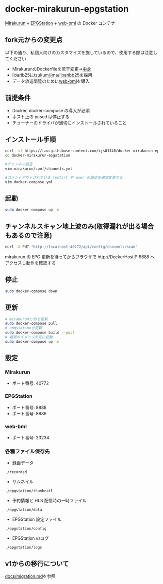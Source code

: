 # docker-mirakurun-epgstation

[Mirakurun](https://github.com/Chinachu/Mirakurun) + [EPGStation](https://github.com/l3tnun/EPGStation) + [web-bml](https://github.com/otya128/web-bml) の Docker コンテナ

## fork元からの変更点
以下の通り、私個人向けのカスタマイズを施しているので、使用する際は注意してください
- MirakurunのDockerfileを若干変更→[中身](https://github.com/ijs01140/Mirakurun/blob/master/docker/Dockerfile)
- libarib25に[tsukumijima/libaribb25](https://github.com/tsukumijima/libaribb25)を採用
- データ放送閲覧のために[web-bml](https://github.com/otya128/web-bml)を導入

## 前提条件

- Docker, docker-compose の導入が必須
- ホスト上の pcscd は停止する
- チューナーのドライバが適切にインストールされていること

## インストール手順

```sh
curl -sf https://raw.githubusercontent.com/ijs01140/docker-mirakurun-epgstation/v2/setup.sh | sh -s
cd docker-mirakurun-epgstation

#チャンネル設定
vim mirakurun/conf/channels.yml

#コメントアウトされている restart や user の設定を適宜変更する
vim docker-compose.yml
```

## 起動

```sh
sudo docker-compose up -d
```

## チャンネルスキャン地上波のみ(取得漏れが出る場合もあるので注意)

```sh
curl -X PUT "http://localhost:40772/api/config/channels/scan"
```

mirakurun の EPG 更新を待ってからブラウザで http://DockerHostIP:8888 へアクセスし動作を確認する

## 停止

```sh
sudo docker-compose down
```

## 更新

```sh
# mirakurunとdbを更新
sudo docker-compose pull
# epgstationを更新
sudo docker-compose build --pull
# 最新のイメージを元に起動
sudo docker-compose up -d
```

## 設定

### Mirakurun

* ポート番号: 40772

### EPGStation

* ポート番号: 8888
* ポート番号: 8889

### web-bml

* ポート番号: 23234

### 各種ファイル保存先

* 録画データ

```./recorded```

* サムネイル

```./epgstation/thumbnail```

* 予約情報と HLS 配信時の一時ファイル

```./epgstation/data```

* EPGStation 設定ファイル

```./epgstation/config```

* EPGStation のログ

```./epgstation/logs```

## v1からの移行について

[docs/migration.md](docs/migration.md)を参照
